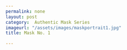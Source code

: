 ```yaml
---
permalink: none
layout: post
category:  Authentic Mask Series
imageurl: "/assets/images/maskportrait1.jpg"
title: Mask No. 1

---
```

